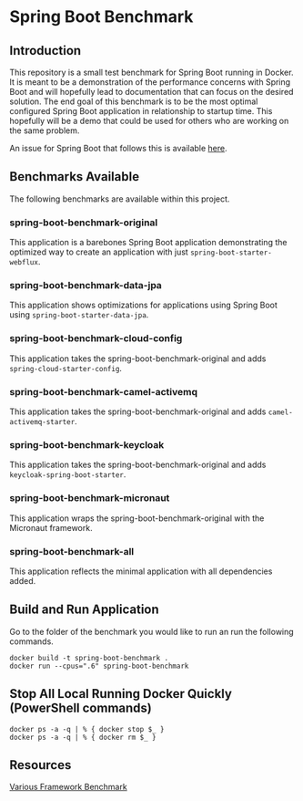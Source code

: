 # Spring Boot Benchmark

## Introduction

This repository is a small test benchmark for Spring Boot running in Docker.
It is meant to be a demonstration of the performance concerns with Spring Boot and will hopefully lead to documentation that can focus on the desired solution.
The end goal of this benchmark is to be the most optimal configured Spring Boot application in relationship to startup time.
This hopefully will be a demo that could be used for others who are working on the same problem.

An issue for Spring Boot that follows this is available [here](https://github.com/spring-projects/spring-boot/issues/19911).

## Benchmarks Available

The following benchmarks are available within this project.

### spring-boot-benchmark-original

This application is a barebones Spring Boot application demonstrating the optimized way to create an application with just `spring-boot-starter-webflux`.

### spring-boot-benchmark-data-jpa

This application shows optimizations for applications using Spring Boot using `spring-boot-starter-data-jpa`.

### spring-boot-benchmark-cloud-config

This application takes the spring-boot-benchmark-original and adds `spring-cloud-starter-config`.

### spring-boot-benchmark-camel-activemq

This application takes the spring-boot-benchmark-original and adds `camel-activemq-starter`.

### spring-boot-benchmark-keycloak

This application takes the spring-boot-benchmark-original and adds `keycloak-spring-boot-starter`.

### spring-boot-benchmark-micronaut

This application wraps the spring-boot-benchmark-original with the Micronaut framework.

### spring-boot-benchmark-all

This application reflects the minimal application with all dependencies added.

## Build and Run Application

Go to the folder of the benchmark you would like to run an run the following commands.

```
docker build -t spring-boot-benchmark .
docker run --cpus=".6" spring-boot-benchmark
```

## Stop All Local Running Docker Quickly (PowerShell commands)

```
docker ps -a -q | % { docker stop $_ }
docker ps -a -q | % { docker rm $_ }
```

## Resources

[Various Framework Benchmark](various-framework-benchmark.md)